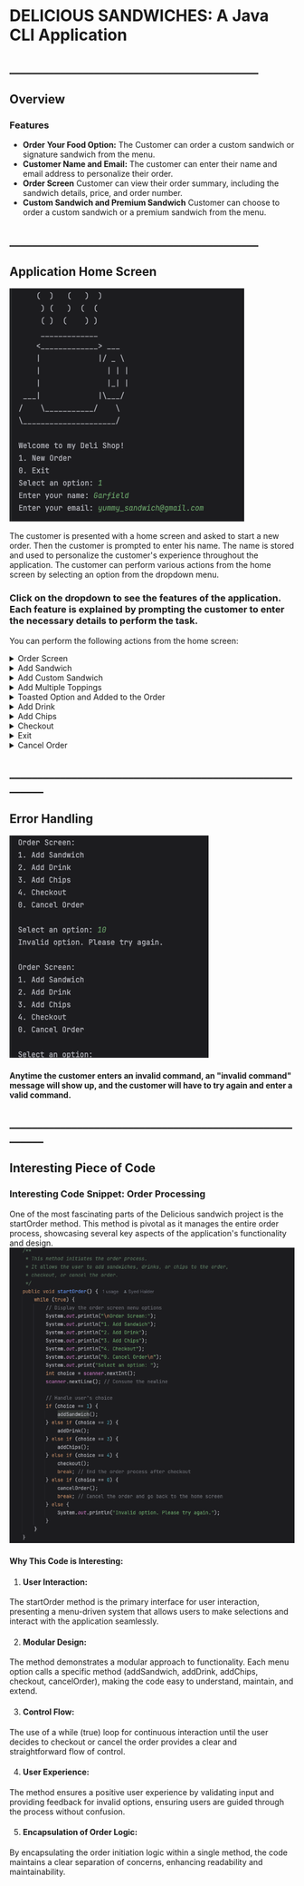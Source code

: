 # DELICIOUS SANDWICHES: A Java CLI Application
## ____________________________________________
## Overview

### Features
- **Order Your Food Option:** The Customer can order a custom sandwich or signature sandwich from the menu. 
- **Customer Name and Email:** The customer can enter their name and email address to personalize their order. 
- **Order Screen** Customer can view their order summary, including the sandwich details, price, and order number.
- **Custom Sandwich and Premium Sandwich**  Customer can choose to order a custom sandwich or a premium sandwich from the menu.

## ____________________________________________

## Application Home Screen
<img alt="HomeScreen" src="src/Images/HomeScreen.png">

The customer is presented with a home screen and asked to start a new order. Then the customer is prompted to enter his name. The name is stored and used to personalize the customer's experience throughout the application. The customer can perform various actions from the home screen by selecting an option from the dropdown menu.

### Click on the dropdown to see the features of the application. Each feature is explained by prompting the customer to enter the necessary details to perform the task.
You can perform the following actions from the home screen:

<details>
**<summary> Order Screen </summary>**

<img  alt="Order Screen" src="src/Images/OderScreen.png">

#### The Customer is presented with a home screen and asked to enter his name. The name is stored and used to personalize the customer experience throughout the application. The customer can perform various actions from the home screen by selecting an option from the dropdown menu.
</details>

<details>
<summary> Add Sandwich </summary>

#### Customer can add a sandwich to his order. Customer chooses to add a sandwich from the menu. Then the customer is prompted to choose the type of sandwich he wants to add. 
The customer can choose to add a custom sandwich or a premium sandwich.

<img alt="Add Sandwich" src="src/Images/AddSandwich.png">
</details>

<details>
<summary> Add Custom Sandwich  </summary>

#### Customer chooses to add a custom sandwich. The customer is prompted to enter the type of bread, size, and toppings for the sandwich. The customer can add multiple toppings to the sandwich.
<img alt="Adding Custom Sandwich" src="src/Images/CustomSandwich.png">
</details>

<details>
<summary> Add Multiple Toppings </summary>

#### Customer can add multiple toppings to the sandwich. The toppings are categorized as premium and regular toppings. The customer can choose to add multiple toppings from the premium and regular toppings list.
<img alt="Adding Chips" src="src/Images/MulitpleToppings.png">
</details>

<details>
<summary> Toasted Option and Added to the Order </summary>

#### Customer can choose to have the sandwich toasted. The customer is prompted to choose if he wants the sandwich toasted. The sandwich is then added to the order.
<img alt="Toasted" src="src/Images/Toasted.png">
</details>

<details>
<summary> Add Drink </summary>

#### Customer can add a drink to his order by choosing its size and flavor then the drink is added to the order.
<img alt="Drink" src="src/Images/AddDrink.png">
</details>

<details>
<summary> Add Chips </summary>

#### Customer can add chips to his order by choosing size and then the chips are added to the order.
<img alt="Chips" src="src/Images/AddChips.png">
</details>

<details>
<summary> Checkout </summary>

#### The customer can check out and view their order summary. They are then asked to confirm their order. Once confirmed, the customer is presented with the message "Order Confirmed" along with their name and receipt number, as well as the current date and time.
<img alt="Checkout" src="src/Images/Checkout.png">
</details>

<details>
<summary> Exit </summary>

#### The customer can exit the application by selecting the exit option from the dropdown menu. The customer is then presented with the message "Goodbye" and the application closes.
<img alt="Exit" src="src/Images/Exit.png">
</details>

<details>
<summary> Cancel Order </summary>

1. #### Clearing the Order:
The cancelOrder method clears the current order, removing any items that the user may have added. This ensures that if the user decides to start a new order later, they won't see items from the canceled order.

2. #### User Feedback:
After clearing the order, the method prints a message to inform the user that their order has been canceled. This feedback is important for user experience, as it confirms that the action was successful.

3. #### Returning to Home-Screen:
The method might also include logic to return the user to the home screen or main menu, depending on how the application is structured. In this example, it calls a hypothetical displayHomeScreen method to handle this transition.

<img alt="Cancel Order" src="src/Images/Exit.png">
</details>

## ________________________________________________________


## Error Handling
<img alt="Error Handling" src="src/Images/ErrorHandling.png">

#### Anytime the customer enters an invalid command, an "invalid command" message will show up, and the customer will have to try again and enter a valid command.

## ________________________________________________________
## Interesting Piece of Code
### Interesting Code Snippet: Order Processing
One of the most fascinating parts of the Delicious sandwich project is the startOrder method. This method is pivotal as it manages the entire order process, showcasing several key aspects of the application's functionality and design.
<img alt="Piece of code" src="src/Images/PieceOfCode.png">

#### Why This Code is Interesting:

1. #### User Interaction: 
The startOrder method is the primary interface for user interaction, presenting a menu-driven system that allows users to make selections and interact with the application seamlessly.

2. #### Modular Design: 
The method demonstrates a modular approach to functionality. Each menu option calls a specific method (addSandwich, addDrink, addChips, checkout, cancelOrder), making the code easy to understand, maintain, and extend.

3. #### Control Flow: 
The use of a while (true) loop for continuous interaction until the user decides to checkout or cancel the order provides a clear and straightforward flow of control.

4. #### User Experience:
The method ensures a positive user experience by validating input and providing feedback for invalid options, ensuring users are guided through the process without confusion.

5. #### Encapsulation of Order Logic:
By encapsulating the order initiation logic within a single method, the code maintains a clear separation of concerns, enhancing readability and maintainability.




